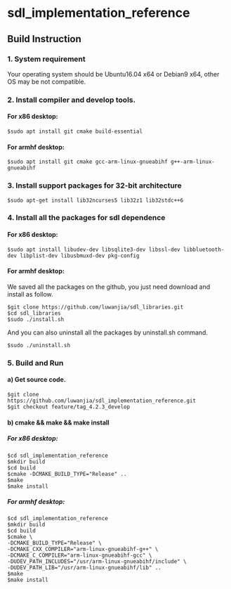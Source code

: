 # sdl_implementation_reference
## Build Instruction

### 1. System requirement
Your operating system should be Ubuntu16.04 x64 or Debian9 x64, other OS may be not compatible.

### 2. Install compiler and develop tools.
#### For x86 desktop:
```shell
$sudo apt install git cmake build-essential
```
#### For armhf desktop:
```shell
$sudo apt install git cmake gcc-arm-linux-gnueabihf g++-arm-linux-gnueabihf
```

### 3. Install support packages for 32-bit architecture
```shell
$sudo apt-get install lib32ncurses5 lib32z1 lib32stdc++6
```

### 4. Install all the packages for sdl dependence
#### For x86 desktop:
```shell
$sudo apt install libudev-dev libsqlite3-dev libssl-dev libbluetooth-dev libplist-dev libusbmuxd-dev pkg-config
```
#### For armhf desktop:
We saved all the packages on the github, you just need download and install as follow.
```shell
$git clone https://github.com/luwanjia/sdl_libraries.git
$cd sdl_libraries
$sudo ./install.sh
```
And you can also uninstall all the packages by uninstall.sh command.
```shell
$sudo ./uninstall.sh
```

### 5. Build and Run

#### a) Get source code.
```shell
$git clone https://github.com/luwanjia/sdl_implementation_reference.git
$git checkout feature/tag_4.2.3_develop
```
#### b) cmake && make && make install
##### For x86 desktop:
```shell
$cd sdl_implementation_reference
$mkdir build
$cd build
$cmake -DCMAKE_BUILD_TYPE="Release" ..
$make
$make install
```
##### For armhf desktop:
```shell
$cd sdl_implementation_reference
$mkdir build
$cd build
$cmake \
-DCMAKE_BUILD_TYPE="Release" \
-DCMAKE_CXX_COMPILER="arm-linux-gnueabihf-g++" \
-DCMAKE_C_COMPILER="arm-linux-gnueabihf-gcc" \
-DUDEV_PATH_INCLUDES="/usr/arm-linux-gnueabihf/include" \
-DUDEV_PATH_LIB="/usr/arm-linux-gnueabihf/lib" ..
$make
$make install
```
